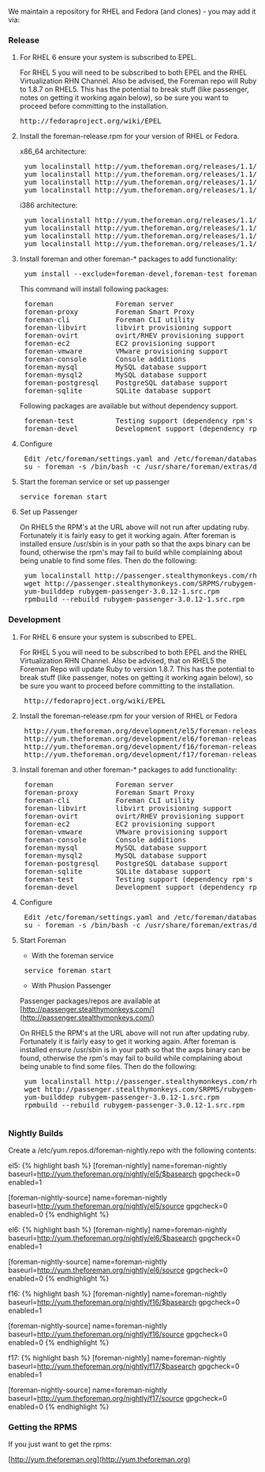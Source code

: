 
We maintain a repository for RHEL and Fedora (and clones) - you may add it via:

### Release

1. For RHEL 6 ensure your system is subscribed to EPEL. 

    For RHEL 5 you will need to be subscribed to both EPEL and the RHEL Virtualization RHN Channel.
    Also be advised, the Foreman repo will Ruby to 1.8.7 on RHEL5. This has 
    the potential to break stuff (like passenger, notes on getting it working again below), 
    so be sure you want to proceed before committing to the installation.

    <pre>http://fedoraproject.org/wiki/EPEL</pre>

2. Install the foreman-release.rpm for your version of RHEL or Fedora.

    x86_64 architecture:
    <pre>
    yum localinstall http://yum.theforeman.org/releases/1.1/el5/x86_64/foreman-release-1.1stable-1.el5.noarch.rpm
    yum localinstall http://yum.theforeman.org/releases/1.1/el6/x86_64/foreman-release-1.1stable-1.el6.noarch.rpm
    yum localinstall http://yum.theforeman.org/releases/1.1/f16/x86_64/foreman-release-1.1stable-1.fc16.noarch.rpm
    yum localinstall http://yum.theforeman.org/releases/1.1/f17/x86_64/foreman-release-1.1stable-1.fc17.noarch.rpm</pre>

    i386 architecture:
    <pre>
    yum localinstall http://yum.theforeman.org/releases/1.1/el5/i386/foreman-release-1.1stable-1.el5.noarch.rpm
    yum localinstall http://yum.theforeman.org/releases/1.1/el6/i386/foreman-release-1.1stable-1.el6.noarch.rpm
    yum localinstall http://yum.theforeman.org/releases/1.1/f16/i386/foreman-release-1.1stable-1.fc16.noarch.rpm
    yum localinstall http://yum.theforeman.org/releases/1.1/f17/i386/foreman-release-1.1stable-1.fc17.noarch.rpm</pre>

3. Install foreman and other foreman-* packages to add functionality:
    <pre>
    yum install --exclude=foreman-devel,foreman-test foreman-\*</pre>    

    This command will install following packages:
    <pre>
    foreman               Foreman server
    foreman-proxy         Foreman Smart Proxy
    foreman-cli           Foreman CLI utility
    foreman-libvirt       libvirt provisioning support
    foreman-ovirt         ovirt/RHEV provisioning support
    foreman-ec2           EC2 provisioning support
    foreman-vmware        VMware provisioning support
    foreman-console       Console additions
    foreman-mysql         MySQL database support
    foreman-mysql2        MySQL database support
    foreman-postgresql    PostgreSQL database support
    foreman-sqlite        SQLite database support</pre>

    Following packages are available but without dependency support.
    <pre>
    foreman-test          Testing support (dependency rpm's not built yet)
    foreman-devel         Development support (dependency rpm's not built yet)</pre>

4. Configure
    <pre>
    Edit /etc/foreman/settings.yaml and /etc/foreman/database.yml
    su - foreman -s /bin/bash -c /usr/share/foreman/extras/dbmigrate</pre>

5. Start the foreman service or set up passenger
    <pre>service foreman start</pre>

6. Set up Passenger

    On RHEL5 the RPM's at the URL above will not run after updating ruby. Fortunately it is fairly easy to get it working again. 
    After foreman is installed ensure /usr/sbin is in your path so that the axps binary can be found, otherwise the rpm's may 
    fail to build while complaining about being unable to find some files. Then do the following:
    <pre>
    yum localinstall http://passenger.stealthymonkeys.com/rhel/5/x86_64/rubygem-daemon_controller-0.2.5-1.noarch.rpm
    wget http://passenger.stealthymonkeys.com/SRPMS/rubygem-passenger-3.0.12-1.src.rpm 
    yum-builddep rubygem-passenger-3.0.12-1.src.rpm 
    rpmbuild --rebuild rubygem-passenger-3.0.12-1.src.rpm</pre>

### Development

1. For RHEL 6 ensure your system is subscribed to EPEL. 

    For RHEL 5 you will need to be subscribed to both EPEL and the RHEL Virtualization RHN Channel.
    Also be advised, that on RHEL5 the Foreman Repo will update Ruby to version 1.8.7. This has 
    the potential to break stuff (like passenger, notes on getting it working again below), 
    so be sure you want to proceed before committing to the installation.

    <pre>
    http://fedoraproject.org/wiki/EPEL</pre>

2. Install the foreman-release.rpm for your version of RHEL or Fedora
    <pre>
    http://yum.theforeman.org/development/el5/foreman-release.rpm
    http://yum.theforeman.org/development/el6/foreman-release.rpm
    http://yum.theforeman.org/development/f16/foreman-release.rpm
    http://yum.theforeman.org/development/f17/foreman-release.rpm</pre>

3. Install foreman and other foreman-* packages to add functionality:
    <pre>
    foreman               Foreman server
    foreman-proxy         Foreman Smart Proxy
    foreman-cli           Foreman CLI utility
    foreman-libvirt       libvirt provisioning support
    foreman-ovirt         ovirt/RHEV provisioning support
    foreman-ec2           EC2 provisioning support
    foreman-vmware        VMware provisioning support
    foreman-console       Console additions
    foreman-mysql         MySQL database support
    foreman-mysql2        MySQL database support
    foreman-postgresql    PostgreSQL database support
    foreman-sqlite        SQLite database support
    foreman-test          Testing support (dependency rpm's not built yet)
    foreman-devel         Development support (dependency rpm's not built yet)</pre>

5. Configure
    <pre>
    Edit /etc/foreman/settings.yaml and /etc/foreman/database.yml
    su - foreman -s /bin/bash -c /usr/share/foreman/extras/dbmigrate</pre>

6. Start Foreman

    * With the foreman service

    <pre>
    service foreman start</pre>

    * With Phusion Passenger

    Passenger packages/repos are available at [http://passenger.stealthymonkeys.com/](http://passenger.stealthymonkeys.com/)

    On RHEL5 the RPM's at the URL above will not run after updating ruby. Fortunately it is fairly easy to get it working again. 
    After foreman is installed ensure /usr/sbin is in your path so that the axps binary can be found, otherwise the rpm's may 
    fail to build while complaining about being unable to find some files. Then do the following:
    <pre>
    yum localinstall http://passenger.stealthymonkeys.com/rhel/5/x86_64/rubygem-daemon_controller-0.2.5-1.noarch.rpm
    wget http://passenger.stealthymonkeys.com/SRPMS/rubygem-passenger-3.0.12-1.src.rpm 
    yum-builddep rubygem-passenger-3.0.12-1.src.rpm 
    rpmbuild --rebuild rubygem-passenger-3.0.12-1.src.rpm
    </pre>

### Nightly Builds

Create a /etc/yum.repos.d/foreman-nightly.repo with the following contents:

el5:
{% highlight bash %}
[foreman-nightly]
name=foreman-nightly
baseurl=http://yum.theforeman.org/nightly/el5/$basearch
gpgcheck=0
enabled=1

[foreman-nightly-source]
name=foreman-nightly
baseurl=http://yum.theforeman.org/nightly/el5/source
gpgcheck=0
enabled=0
{% endhighlight %}

el6:
{% highlight bash %}
[foreman-nightly]
name=foreman-nightly
baseurl=http://yum.theforeman.org/nightly/el6/$basearch
gpgcheck=0
enabled=1

[foreman-nightly-source]
name=foreman-nightly
baseurl=http://yum.theforeman.org/nightly/el6/source
gpgcheck=0
enabled=0
{% endhighlight %}

f16:
{% highlight bash %}
[foreman-nightly]
name=foreman-nightly
baseurl=http://yum.theforeman.org/nightly/f16/$basearch
gpgcheck=0
enabled=1

[foreman-nightly-source]
name=foreman-nightly
baseurl=http://yum.theforeman.org/nightly/f16/source
gpgcheck=0
enabled=0
{% endhighlight %}

f17:
{% highlight bash %}
[foreman-nightly]
name=foreman-nightly
baseurl=http://yum.theforeman.org/nightly/f17/$basearch
gpgcheck=0
enabled=1

[foreman-nightly-source]
name=foreman-nightly
baseurl=http://yum.theforeman.org/nightly/f17/source
gpgcheck=0
enabled=0
{% endhighlight %}

### Getting the RPMS

If you just want to get the rpms:

[http://yum.theforeman.org](http://yum.theforeman.org)
